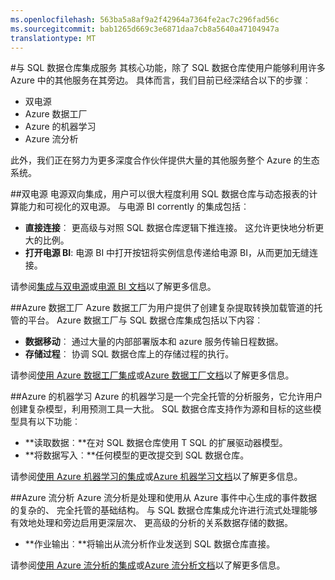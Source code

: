 ```yaml
---
ms.openlocfilehash: 563ba5a8af9a2f42964a7364fe2ac7c296fad56c
ms.sourcegitcommit: bab1265d669c3e6871daa7cb8a5640a47104947a
translationtype: MT
---
```

<properties
   pageTitle="建立与 SQL 数据仓库集成的解决方案 |Microsoft Azure"
   description="工具和使用与 SQL 数据仓库集成的解决方案的合作伙伴。 "
   services="sql-data-warehouse"
   documentationCenter="NA"
   authors="lodipalm"
   manager="barbkess"
   editor=""/>

<tags
   ms.service="sql-data-warehouse"
   ms.devlang="NA"
   ms.topic="article"
   ms.tgt_pltfrm="NA"
   ms.workload="data-services"
   ms.date="06/22/2015"
   ms.author="lodipalm"/>

#与 SQL 数据仓库集成服务
其核心功能，除了 SQL 数据仓库使用户能够利用许多 Azure 中的其他服务在其旁边。  具体而言，我们目前已经深结合以下的步骤︰

+ 双电源
+ Azure 数据工厂
+ Azure 的机器学习
+ Azure 流分析

此外，我们正在努力为更多深度合作伙伴提供大量的其他服务整个 Azure 的生态系统。

##双电源
电源双向集成，用户可以很大程度利用 SQL 数据仓库与动态报表的计算能力和可视化的双电源。 与电源 BI corrently 的集成包括︰ 

+ **直接连接**︰ 更高级与对照 SQL 数据仓库逻辑下推连接。  这允许更快地分析更大的比例。
+ **打开电源 BI**: 电源 BI 中打开按钮将实例信息传递给电源 BI，从而更加无缝连接。 

请参阅[集成与双电源](../sql-data-warehouse-integrate-power-bi.md)或[电源 BI 文档](http://blogs.msdn.com/b/powerbi/archive/2015/06/24/exploring-azure-sql-data-warehouse-with-power-bi.aspx)以了解更多信息。

##Azure 数据工厂
Azure 数据工厂为用户提供了创建复杂提取转换加载管道的托管的平台。  Azure 数据工厂与 SQL 数据仓库集成包括以下内容︰

+ **数据移动**︰ 通过大量的内部部署版本和 azure 服务传输日程数据。
+ **存储过程**︰ 协调 SQL 数据仓库上的存储过程的执行。

请参阅[使用 Azure 数据工厂集成](../sql-data-warehouse-integrate-azure-data-factory.md)或[Azure 数据工厂文档](https://azure.microsoft.com/documentation/services/data-factory/)以了解更多信息。

##Azure 的机器学习
Azure 的机器学习是一个完全托管的分析服务，它允许用户创建复杂模型，利用预测工具一大批。  SQL 数据仓库支持作为源和目标的这些模型具有以下功能︰

+ **读取数据︰**在对 SQL 数据仓库使用 T SQL 的扩展驱动器模型。 
+ **将数据写入︰**任何模型的更改提交到 SQL 数据仓库。

请参阅[使用 Azure 机器学习的集成](../sql-data-warehouse-integrate-azure-machine-learning.md)或[Azure 机器学习文档](https://azure.microsoft.com/services/machine-learning/)以了解更多信息。

##Azure 流分析
Azure 流分析是处理和使用从 Azure 事件中心生成的事件数据的复杂的、 完全托管的基础结构。  与 SQL 数据仓库集成允许进行流式处理能够有效地处理和旁边启用更深层次、 更高级的分析的关系数据存储的数据。  

+ **作业输出︰**将输出从流分析作业发送到 SQL 数据仓库直接。

请参阅[使用 Azure 流分析的集成](../sql-data-warehouse-integrate-azure-stream-analytics.md)或[Azure 流分析文档](https://azure.microsoft.com/documentation/services/stream-analytics/)以了解更多信息。

<!--Image references-->

<!--Article references-->
[开发概述]: sql-data-warehouse-overview-develop/

[Azure 数据工厂]: sql-data-warehouse-integrate-azure-data-factory.md
[Azure 的机器学习]: sql-data-warehouse-integrate-azure-machine-learning.md
[Azure 流分析]: sql-data-warehouse-integrate-azure-stream-analytics.md
[双电源]: sql-data-warehouse-integrate-power-bi.md
[合作伙伴]: sql-data-warehouse-integrate-solution-partners.md

<!--MSDN references-->

<!--Other Web references-->
